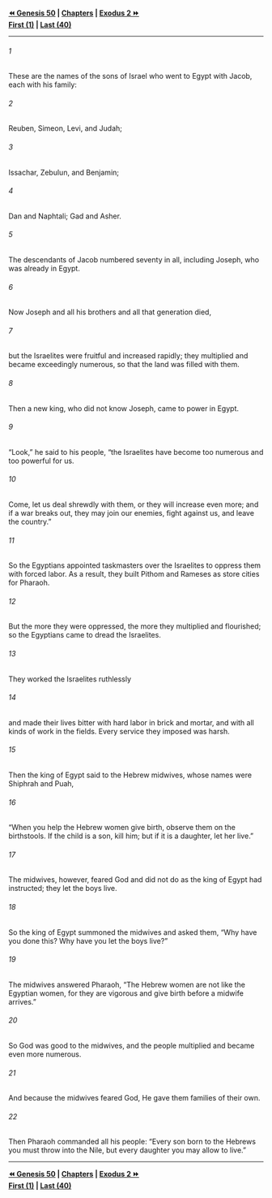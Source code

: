   
**[⏪ Genesis 50](../44.01%20Genesis/Genesis%2050.md) | [Chapters](./_index.md) | [Exodus 2 ⏩](./Exodus%202.md)**  
**[First (1)](Exodus%201.md) | [Last (40)](./Exodus%2040.md)**  
  
---  
  
###### 1  
These are the names of the sons of Israel who went to Egypt with Jacob, each with his family:  
  
###### 2  
Reuben, Simeon, Levi, and Judah;  
  
###### 3  
Issachar, Zebulun, and Benjamin;  
  
###### 4  
Dan and Naphtali; Gad and Asher.  
  
###### 5  
The descendants of Jacob numbered seventy in all, including Joseph, who was already in Egypt.  
  
###### 6  
Now Joseph and all his brothers and all that generation died,  
  
###### 7  
but the Israelites were fruitful and increased rapidly; they multiplied and became exceedingly numerous, so that the land was filled with them.  
  
###### 8  
Then a new king, who did not know Joseph, came to power in Egypt.  
  
###### 9  
“Look,” he said to his people, “the Israelites have become too numerous and too powerful for us.  
  
###### 10  
Come, let us deal shrewdly with them, or they will increase even more; and if a war breaks out, they may join our enemies, fight against us, and leave the country.”  
  
###### 11  
So the Egyptians appointed taskmasters over the Israelites to oppress them with forced labor. As a result, they built Pithom and Rameses as store cities for Pharaoh.  
  
###### 12  
But the more they were oppressed, the more they multiplied and flourished; so the Egyptians came to dread the Israelites.  
  
###### 13  
They worked the Israelites ruthlessly  
  
###### 14  
and made their lives bitter with hard labor in brick and mortar, and with all kinds of work in the fields. Every service they imposed was harsh.  
  
###### 15  
Then the king of Egypt said to the Hebrew midwives, whose names were Shiphrah and Puah,  
  
###### 16  
“When you help the Hebrew women give birth, observe them on the birthstools. If the child is a son, kill him; but if it is a daughter, let her live.”  
  
###### 17  
The midwives, however, feared God and did not do as the king of Egypt had instructed; they let the boys live.  
  
###### 18  
So the king of Egypt summoned the midwives and asked them, “Why have you done this? Why have you let the boys live?”  
  
###### 19  
The midwives answered Pharaoh, “The Hebrew women are not like the Egyptian women, for they are vigorous and give birth before a midwife arrives.”  
  
###### 20  
So God was good to the midwives, and the people multiplied and became even more numerous.  
  
###### 21  
And because the midwives feared God, He gave them families of their own.  
  
###### 22  
Then Pharaoh commanded all his people: “Every son born to the Hebrews you must throw into the Nile, but every daughter you may allow to live.”  
  
  
---  
  
**[⏪ Genesis 50](../44.01%20Genesis/Genesis%2050.md) | [Chapters](./_index.md) | [Exodus 2 ⏩](./Exodus%202.md)**  
**[First (1)](Exodus%201.md) | [Last (40)](./Exodus%2040.md)**  
  
